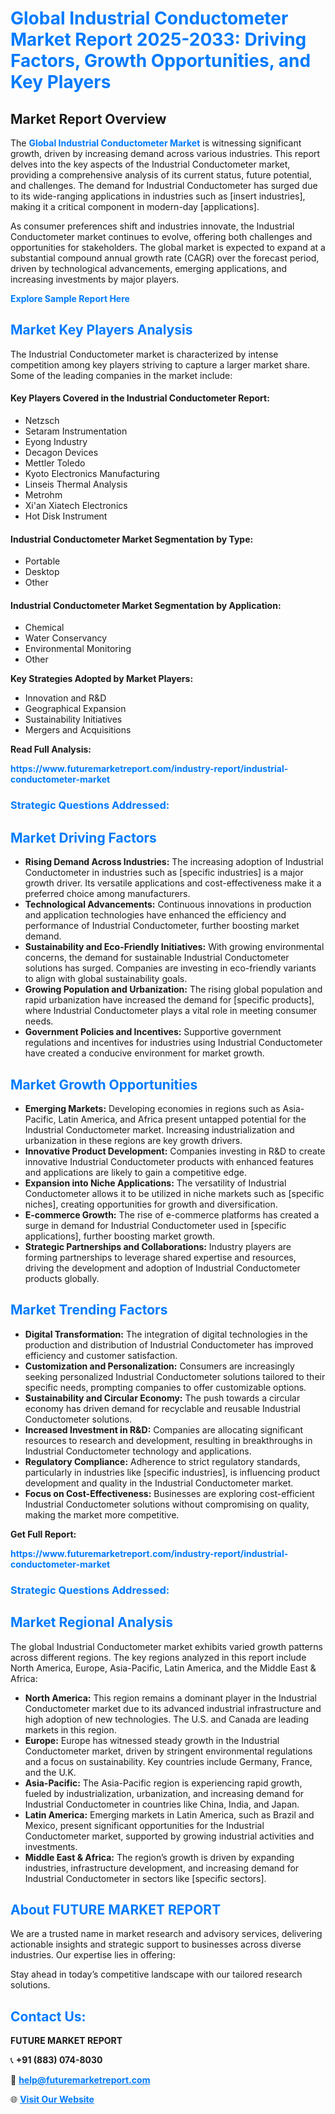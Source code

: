 <h1 style="color: #007BFF;">Global Industrial Conductometer Market Report 2025-2033: Driving Factors, Growth Opportunities, and Key Players</h1>

<section id="overview">
<h2>Market Report Overview</h2>
<p>The <a href="https://www.futuremarketreport.com/industry-report/industrial-conductometer-market" style="color: #007BFF; text-decoration: none;"><strong>Global Industrial Conductometer Market</strong></a> is witnessing significant growth, driven by increasing demand across various industries. This report delves into the key aspects of the Industrial Conductometer market, providing a comprehensive analysis of its current status, future potential, and challenges. The demand for Industrial Conductometer has surged due to its wide-ranging applications in industries such as [insert industries], making it a critical component in modern-day [applications].</p>
<p>As consumer preferences shift and industries innovate, the Industrial Conductometer market continues to evolve, offering both challenges and opportunities for stakeholders. The global market is expected to expand at a substantial compound annual growth rate (CAGR) over the forecast period, driven by technological advancements, emerging applications, and increasing investments by major players.</p>
</section>

<section id="overview">
<p><a href="https://www.futuremarketreport.com/request-sample/reportId=75473" style="color: #007BFF; text-decoration: none;"><strong>Explore Sample Report Here</strong></a></p>
</section>

<section id="key-players">
<h2 style="color: #007BFF;">Market Key Players Analysis</h2>
<p>The Industrial Conductometer market is characterized by intense competition among key players striving to capture a larger market share. Some of the leading companies in the market include:</p>
<h4>Key Players Covered in the Industrial Conductometer Report:</h4>
<ul><li>Netzsch</li><li>Setaram Instrumentation</li><li>Eyong Industry</li><li>Decagon Devices</li><li>Mettler Toledo</li><li>Kyoto Electronics Manufacturing</li><li>Linseis Thermal Analysis</li><li>Metrohm</li><li>Xi&#039;an Xiatech Electronics</li><li>Hot Disk Instrument</li></ul>
<h4>Industrial Conductometer Market Segmentation by Type:</h4>
<ul><li>Portable</li><li>Desktop</li><li>Other</li></ul>

<h4>Industrial Conductometer Market Segmentation by Application:</h4>
<ul><li>Chemical</li><li>Water Conservancy</li><li>Environmental Monitoring</li><li>Other</li></ul>
<p><strong>Key Strategies Adopted by Market Players:</strong></p>
<ul>
<li>Innovation and R&D</li>
<li>Geographical Expansion</li>
<li>Sustainability Initiatives</li>
<li>Mergers and Acquisitions</li>
</ul>
</section>

<section>
<p><strong>Read Full Analysis: </strong></p><a href="https://www.futuremarketreport.com/industry-report/industrial-conductometer-market" style="color: #007BFF; text-decoration: none;"><strong>https://www.futuremarketreport.com/industry-report/industrial-conductometer-market</strong></a>
<h3 style="color: #007BFF;">Strategic Questions Addressed:</h3>
</section>

<section id="driving-factors">
<h2 style="color: #007BFF;">Market Driving Factors</h2>
<ul>
<li><strong>Rising Demand Across Industries:</strong> The increasing adoption of Industrial Conductometer in industries such as [specific industries] is a major growth driver. Its versatile applications and cost-effectiveness make it a preferred choice among manufacturers.</li>
<li><strong>Technological Advancements:</strong> Continuous innovations in production and application technologies have enhanced the efficiency and performance of Industrial Conductometer, further boosting market demand.</li>
<li><strong>Sustainability and Eco-Friendly Initiatives:</strong> With growing environmental concerns, the demand for sustainable Industrial Conductometer solutions has surged. Companies are investing in eco-friendly variants to align with global sustainability goals.</li>
<li><strong>Growing Population and Urbanization:</strong> The rising global population and rapid urbanization have increased the demand for [specific products], where Industrial Conductometer plays a vital role in meeting consumer needs.</li>
<li><strong>Government Policies and Incentives:</strong> Supportive government regulations and incentives for industries using Industrial Conductometer have created a conducive environment for market growth.</li>
</ul>
</section>

<section id="growth-opportunities">
<h2 style="color: #007BFF;">Market Growth Opportunities</h2>
<ul>
<li><strong>Emerging Markets:</strong> Developing economies in regions such as Asia-Pacific, Latin America, and Africa present untapped potential for the Industrial Conductometer market. Increasing industrialization and urbanization in these regions are key growth drivers.</li>
<li><strong>Innovative Product Development:</strong> Companies investing in R&D to create innovative Industrial Conductometer products with enhanced features and applications are likely to gain a competitive edge.</li>
<li><strong>Expansion into Niche Applications:</strong> The versatility of Industrial Conductometer allows it to be utilized in niche markets such as [specific niches], creating opportunities for growth and diversification.</li>
<li><strong>E-commerce Growth:</strong> The rise of e-commerce platforms has created a surge in demand for Industrial Conductometer used in [specific applications], further boosting market growth.</li>
<li><strong>Strategic Partnerships and Collaborations:</strong> Industry players are forming partnerships to leverage shared expertise and resources, driving the development and adoption of Industrial Conductometer products globally.</li>
</ul>
</section>

<section id="trending-factors">
<h2 style="color: #007BFF;">Market Trending Factors</h2>
<ul>
<li><strong>Digital Transformation:</strong> The integration of digital technologies in the production and distribution of Industrial Conductometer has improved efficiency and customer satisfaction.</li>
<li><strong>Customization and Personalization:</strong> Consumers are increasingly seeking personalized Industrial Conductometer solutions tailored to their specific needs, prompting companies to offer customizable options.</li>
<li><strong>Sustainability and Circular Economy:</strong> The push towards a circular economy has driven demand for recyclable and reusable Industrial Conductometer solutions.</li>
<li><strong>Increased Investment in R&D:</strong> Companies are allocating significant resources to research and development, resulting in breakthroughs in Industrial Conductometer technology and applications.</li>
<li><strong>Regulatory Compliance:</strong> Adherence to strict regulatory standards, particularly in industries like [specific industries], is influencing product development and quality in the Industrial Conductometer market.</li>
<li><strong>Focus on Cost-Effectiveness:</strong> Businesses are exploring cost-efficient Industrial Conductometer solutions without compromising on quality, making the market more competitive.</li>
</ul>
</section>

<section>
<p><strong>Get Full Report: </strong></p><a href="https://www.futuremarketreport.com/industry-report/industrial-conductometer-market" style="color: #007BFF; text-decoration: none;"><strong>https://www.futuremarketreport.com/industry-report/industrial-conductometer-market</strong></a>
<h3 style="color: #007BFF;">Strategic Questions Addressed:</h3>
</section>


<section id="regional-analysis">
<h2 style="color: #007BFF;">Market Regional Analysis</h2>
<p>The global Industrial Conductometer market exhibits varied growth patterns across different regions. The key regions analyzed in this report include North America, Europe, Asia-Pacific, Latin America, and the Middle East & Africa:</p>
<ul>
<li><strong>North America:</strong> This region remains a dominant player in the Industrial Conductometer market due to its advanced industrial infrastructure and high adoption of new technologies. The U.S. and Canada are leading markets in this region.</li>
<li><strong>Europe:</strong> Europe has witnessed steady growth in the Industrial Conductometer market, driven by stringent environmental regulations and a focus on sustainability. Key countries include Germany, France, and the U.K.</li>
<li><strong>Asia-Pacific:</strong> The Asia-Pacific region is experiencing rapid growth, fueled by industrialization, urbanization, and increasing demand for Industrial Conductometer in countries like China, India, and Japan.</li>
<li><strong>Latin America:</strong> Emerging markets in Latin America, such as Brazil and Mexico, present significant opportunities for the Industrial Conductometer market, supported by growing industrial activities and investments.</li>
<li><strong>Middle East & Africa:</strong> The region’s growth is driven by expanding industries, infrastructure development, and increasing demand for Industrial Conductometer in sectors like [specific sectors].</li>
</ul>
</section>

<footer>
<h2 style="color: #007BFF;">About FUTURE MARKET REPORT</h2>
<p>We are a trusted name in market research and advisory services, delivering actionable insights and strategic support to businesses across diverse industries. Our expertise lies in offering:</p>

<p>Stay ahead in today’s competitive landscape with our tailored research solutions.</p>

<h2 style="color: #007BFF;">Contact Us:</h2>
<p><strong>FUTURE MARKET REPORT</strong></p>
<p>📞 <strong>+91 (883) 074-8030</strong></p>
<p>📧 <strong><a href="mailto:help@futuremarketreport.com" style="color: #007BFF;">help@futuremarketreport.com</a></strong></p>
<p>🌐 <strong><a href="https://www.futuremarketreport.com/" style="color: #007BFF;">Visit Our Website</a></strong></p>
</footer>